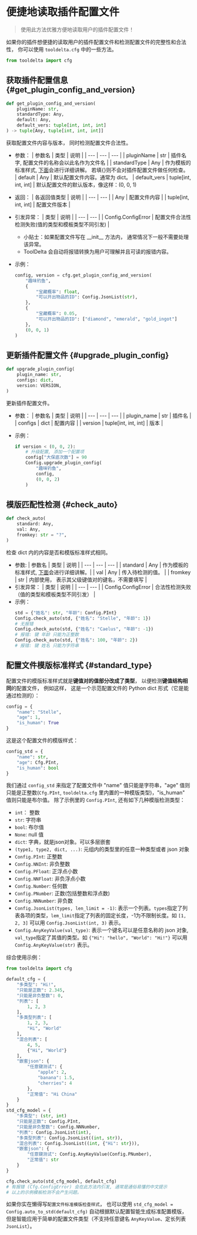# 便捷地读取插件配置文件

> 使用此方法优雅方便地读取用户的插件配置文件！

如果你的插件想便捷的读取用户的插件配置文件和检测配置文件的完整性和合法性， 你可以使用 `tooldelta.cfg` 中的一些方法。

```python
from tooldelta import cfg
```

## 获取插件配置信息 {#get_plugin_config_and_version}
```python
def get_plugin_config_and_version(
    pluginName: str,
    standardType: Any,
    default: Any,
    default_vers: tuple[int, int, int]
) -> tuple[Any, tuple[int, int, int]]
```
获取配置文件内容与版本， 同时检测配置文件合法性。
- 参数：
    | 参数名 | 类型 | 说明 |
    | --- | --- | --- |
    | pluginName | str | 插件名字, 配置文件的名称会以此名作为文件名 |
    | standardType | Any | 作为模板的标准样式, [下面](#standard_type)会进行详细讲解。 若填{}则不会对插件配置文件做任何检查。
    | default | Any | 默认配置文件内容。通常为 dict。
    | default_vers | tuple[int, int, int] | 默认配置文件的默认版本，像这样：(0, 0, 1)
- 返回：
    | 各返回值类型 | 说明 |
    | --- | --- |
    | Any | 配置文件内容 |
    | tuple[int, int, int] | 配置文件版本 |
- 引发异常：
    | 类型 | 说明 |
    | --- | --- |
    | Config.ConfigError | 配置文件合法性检测失败(值的类型和模板类型不同引发) |
    
    - 小贴士：如果配置文件写在 \_\_init\_\_ 方法内， 通常情况下一般不需要处理该异常。
    - ToolDelta 会自动将报错转换为用户可理解并且可读的报错内容。
- 示例：
    ```python
    config, version = cfg.get_plugin_config_and_version(
        "趣味钓鱼",
        {
            "宝藏概率": float,
            "可以开出物品的ID": Config.JsonList(str),
        },
        {
            "宝藏概率": 0.05,
            "可以开出物品的ID": ["diamond", "emerald", "gold_ingot"]
        },
        (0, 0, 1)
    )
    ```

## 更新插件配置文件 {#upgrade_plugin_config}
```python
def upgrade_plugin_config(
    plugin_name: str,
    configs: dict,
    version: VERSION,
)
```
更新插件配置文件。
- 参数：
    | 参数名 | 类型 | 说明 |
    | --- | --- | --- |
    | plugin_name | str | 插件名 |
    | configs | dict | 配置内容 |
    | version | tuple[int, int, int] | 版本 |

- 示例：
    ```python
    if version < (0, 0, 2):
        # 升级配置, 添加一个配置项
        config["大保底次数"] = 90
        Config.upgrade_plugin_config(
            "趣味钓鱼",
            config,
            (0, 0, 2)
        )
    ```

## 模版匹配性检测 {#check_auto}
```python
def check_auto(
    standard: Any,
    val: Any,
    fromkey: str = "?",
)
```
检查 dict 内的内容是否和模版标准样式相同。
- 参数:
    | 参数名 | 类型 | 说明 |
    | --- | --- | --- |
    | standard | Any | 作为模板的标准样式, [下面](#standard_type)会进行详细讲解。|
    | val | Any | 传入待检测的值。 |
    | fromkey | str | 内部使用， 表示其父级键值对的键名，不需要填写 |
- 引发异常：
    | 类型 | 说明 |
    | --- | --- |
    | Config.ConfigError | 合法性检测失败（值的类型和模板类型不同引发） |
- 示例：
    ```python
    std = {"姓名": str, "年龄": Config.PInt}
    Config.check_auto(std, {"姓名": "Stelle", "年龄": 1})
    # 无报错
    Config.check_auto(std, {"姓名": "Caelus", "年龄": -1})
    # 报错: 键 年龄 只能为正整数
    Config.check_auto(std, {"姓名": 100, "年龄": 2})
    # 报错: 键 姓名 只能为字符串
    ```

## 配置文件模版标准样式 {#standard_type}
配置文件的模版标准样式就是**键值对的值部分改成了类型**， 以便检测**键值结构相同**的配置文件， 例如这样，
这是一个示范配置文件的 Python dict 形式（它是能通过检测的）：
```python
config = {
    "name": "Stelle",
    "age": 1,
    "is_human": True
}
```
这是这个配置文件的模版样式：
```python
config_std = {
    "name": str,
    "age": Cfg.PInt,
    "is_human": bool
}
```
我们通过 `config_std` 来指定了配置文件中 "name" 值只能是字符串，"age" 值则只能是正整数(`Cfg.PInt`, `tooldelta.cfg` 里内置的一种模版类型)，"is_human" 值则只能是布尔值。
除了示例里的 `Config.PInt`, 还有如下几种模版检测类型：
- `int`： 整数
- `str`: 字符串
- `bool`: 布尔值
- `None`: null 值
- `dict`: 字典，就是json对象。可以多层嵌套
- `(type1, type2, dict, ...)`: 元组内的类型里的任意一种类型或者 json 对象
- `Config.PInt`: 正整数
- `Config.NNInt`: 非负整数
- `Config.PFloat`: 正浮点小数
- `Config.NNFloat`: 非负浮点小数
- `Config.Number`: 任何数
- `Config.PNumber`: 正数(包括整数和浮点数)
- `Config.NNNumber`: 非负数
- `Config.JsonList(types, len_limit = -1)`: 表示一个列表。`types`指定了列表各项的类型，`lem_limit`指定了列表的固定长度，-1为不限制长度。如 `[1, 2, 3]` 可以用 `Config.JsonList(int, 3)` 表示。
- `Config.AnyKeyValue(val_type)`: 表示一个键名可以是任意名称的 json 对象, `val_type`指定了其值的类型。如 `{"Hi": "hello", "World": "Hi!"}` 可以用 `Config.AnyKeyValue(str)` 表示。

综合使用示例：
```python
from tooldelta import cfg

default_cfg = {
    "多类型": "Hi!",
    "只能是正数": 2.345,
    "只能是非负整数": 0,
    "列表": [
        1, 2, 3
    ],
    "多类型列表": [
        1, 2, 3,
        "Hi", "World"
    ],
    "混合列表": [
        4, 5,
        {"Hi", "World"}
    ],
    "嵌套json": {
        "任意键测试": {
            "apple": 2,
            "banana": 1.5,
            "cherries": 4
        },
        "正常值": "Hi China"
    }
}
std_cfg_model = {
    "多类型": (str, int)
    "只能是正数": Config.PInt,
    "只能是非负整数": Config.NNNumber,
    "列表": Config.JsonList(int),
    "多类型列表": Config.JsonList((int, str)),
    "混合列表": Config.JsonList((int, {"Hi": str})),
    "嵌套json": {
        "任意键测试": Config.AnyKeyValue(Config.PNumber),
        "正常值": str
    }
}

cfg.check_auto(std_cfg_model, default_cfg)
# 有报错 (Cfg.ConfigError) 会在此方法内引发, 通常是通俗易懂的中文提示
# 以上的示例模板检测不会产生问题。
```

如果你实在懒得写`配置文件标准模版检查样式`， 也可以使用 `std_cfg_model = Config.auto_to_std(default_cfg)` 自动根据默认配置智能生成标准配置模版，但是智能应用于简单的配置文件类型（不支持任意键名 `AnyKeyValue`、定长列表 `JsonList`）。